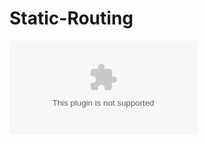 # Static-Routing
![How to configure static routing.docx](https://github.com/user-attachments/files/16570677/How.to.configure.static.routing.docx)

